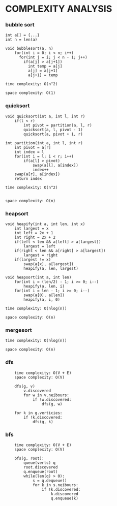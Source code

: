 # COMPLEXITY ANALYSIS

### bubble sort

    int a[] = {...}
    int n = len(a)
    
    void bubblesort(a, n)
        for(int i = 0; i < n; i++)
          for(int j = i; j < n - 1; j++)
            if(a[j] > a[j+1])
              int temp = a[j]
              a[j] = a[j+1]
              a[j+1] = temp

    time complexity: O(n^2)
    
    space complexity: O(1)
  
### quicksort

    void quicksort(int a, int l, int r)
        if(l < r)
            int pivot = partition(a, l, r)
            quicksort(a, l, pivot - 1)
            quicksort(a, pivot + 1, r)
            
    int partition(int a, int l, int r)
        int pivot = a[r]
        int index = l
        for(int i = l; i < r; i++)
            if(a[l] > pivot)
                swap(a[l], a[index])
                index++
        swap(a[r], a[index])
        return index
        
    time complexity: O(n^2)
                

    space complexity: O(n)
                
### heapsort

    void heapify(int a, int len, int x)
        int largest = x
        int left = 2x + 1
        int right = 2x + 2
        if(left < len && a[left] > a[largest])
            largest = left
        if(right < len && a[right] > a[largest])
            largest = right
        if(largest != x)
            swap(a[x], a[largest])
            heapify(a, len, largest)
            
    void heapsort(int a, int len)
        for(int i = (len/2) - 1; i >= 0; i--)
            heapify(a, len, i)
        for(int i = len - 1; i >= 0; i--)
            swap(a[0], a[len])
            heapify(a, i, 0)
            
    time complexity: O(nlog(n))
    
    space complexity: O(n)

### mergesort

    
    time complexity: O(nlog(n))
    
    space complexity: O(n)
    
### dfs

        time complexity: O(V + E)
        space complexity: O(V)
        
        dfs(g, v)
            v.discovered
            for w in v.neibours:
                if !w.discovered:
                    dfs(g, w)
                    
        for k in g.verticies:
            if !k.discovered:
                dfs(g, k)
                
###  bfs

        time complexity: O(V + E)
        space complexity: O(V)
        
        bfs(g, root):
            queue(verts) q
            root.discovered
            q.enqueue(root)
            while(len(q) > 0):
                s = q.dequeue()
                for k in s.neibours:
                    if !k.discovered:
                        k.discovered
                        q.enqueue(k)
                        
